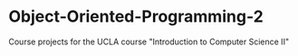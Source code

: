 # Object-Oriented-Programming-2
Course projects for the UCLA course "Introduction to Computer Science II"
